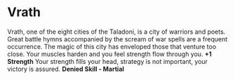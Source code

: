 Vrath
=====

Vrath, one of the eight cities of the Taladoni, is a city of warriors and poets. Great battle hymns accompanied by the scream of war spells are a frequent occurrence. The magic of this city has enveloped those that venture too close.  Your muscles harden and you feel strength flow through you. **+1 Strength**  Your strength fills your head, strategy is not important, your victory is assured. **Denied Skill - Martial**
